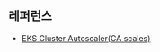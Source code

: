 


## 레퍼런스 ##

* [EKS Cluster Autoscaler(CA scales)](https://blog.luxrobo.com/eks-cluster-autoscaler-ca-scales-2bbf2a3147ae)
